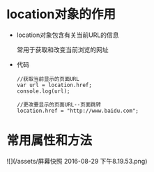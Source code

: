 # location对象的作用

 - location对象包含有关当前URL的信息

   常用于获取和改变当前浏览的网址

 - 代码

       //获取当前显示的页面URL
       var url = location.href;
       console.log(url);

       //更改要显示的页面URL--页面跳转
       location.href = "http://www.baidu.com";

# 常用属性和方法

![](/assets/屏幕快照 2016-08-29 下午8.19.53.png)